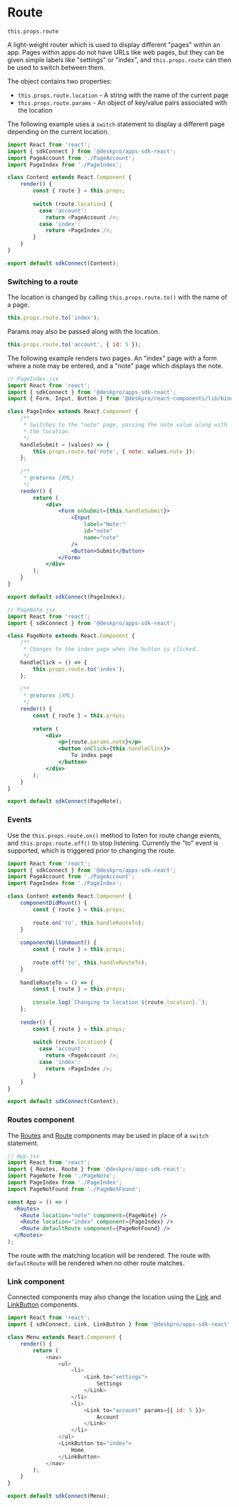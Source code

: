 Route
=====
`this.props.route`

A light-weight router which is used to display different "pages" within an app. Pages within apps do not have URLs like web pages, but they can be given simple labels like "settings" or "index", and `this.props.route` can then be used to switch between them.

The object contains two properties:

* `this.props.route.location` - A string with the name of the current page
* `this.props.route.params` - An object of key/value pairs associated with the location

The following example uses a `switch` statement to display a different page depending on the current location.

```js
import React from 'react';
import { sdkConnect } from '@deskpro/apps-sdk-react';
import PageAccount from './PageAccount';
import PageIndex from './PageIndex';

class Content extends React.Component {
    render() {
        const { route } = this.props;
        
        switch (route.location) {
          case 'account':
            return <PageAccount />;
          case 'index':
            return <PageIndex />;
        }
    }
}

export default sdkConnect(Content);
```

### Switching to a route

The location is changed by calling `this.props.route.to()` with the name of a page.

```js
this.props.route.to('index');
```

Params may also be passed along with the location.

```js
this.props.route.to('account', { id: 5 });
```

The following example renders two pages. An "index" page with a form where a note may be entered, and a "note" page which displays the note.

```jsx
// PageIndex.jsx
import React from 'react';
import { sdkConnect } from '@deskpro/apps-sdk-react';
import { Form, Input, Button } from '@deskpro/react-components/lib/bindings/redux-form';

class PageIndex extends React.Component {
    /**
     * Switches to the "note" page, passing the note value along with
     * the location.
     */
    handleSubmit = (values) => {
        this.props.route.to('note', { note: values.note });
    };
    
    /**
     * @returns {XML}
     */
    render() {
        return (
            <div>
                <Form onSubmit={this.handleSubmit}>
                    <Input
                        label="Note:"
                        id="note"
                        name="note"
                    />
                    <Button>Submit</Button>
                </Form>
            </div>
        );
    }
}

export default sdkConnect(PageIndex);
```

```jsx
// PageNote.jsx
import React from 'react';
import { sdkConnect } from '@deskpro/apps-sdk-react';

class PageNote extends React.Component {
    /**
     * Changes to the index page when the button is clicked.
     */
    handleClick = () => {
        this.props.route.to('index');
    };
    
    /**
     * @returns {XML}
     */
    render() {
        const { route } = this.props;
        
        return (
            <div>
                <p>{route.params.note}</p>
                <button onClick={this.handleClick}>
                    To index page
                </button>
            </div>
        );
    }
}

export default sdkConnect(PageNote);
```

### Events

Use the `this.props.route.on()` method to listen for route change events, and `this.props.route.off()` to stop listening. Currently the "to" event is supported, which is triggered prior to changing the route.

```js
import React from 'react';
import { sdkConnect } from '@deskpro/apps-sdk-react';
import PageAccount from './PageAccount';
import PageIndex from './PageIndex';

class Content extends React.Component {
    componentDidMount() {
        const { route } = this.props;
        
        route.on('to', this.handleRouteTo);
    }
    
    componentWillUnmount() {
        const { route } = this.props;
        
        route.off('to', this.handleRouteTo);
    }
    
    handleRouteTo = () => {
        const { route } = this.props;
        
        console.log(`Changing to location ${route.location}.`);
    };
    
    render() {
        const { route } = this.props;
        
        switch (route.location) {
          case 'account':
            return <PageAccount />;
          case 'index':
            return <PageIndex />;
        }
    }
}

export default sdkConnect(Content);
```


### Routes component

The [Routes](/components/routes.md) and [Route](/components/route.md) components may be used in place of a `switch` statement.

```jsx
// App.jsx
import React from 'react';
import { Routes, Route } from '@deskpro/apps-sdk-react';
import PageNote from './PageNote';
import PageIndex from './PageIndex';
import PageNotFound from './PageNotFound';

const App = () => (
  <Routes>
    <Route location="note" component={PageNote} />
    <Route location="index" component={PageIndex} />
    <Route defaultRoute component={PageNotFound} />
  </Routes>
);
```

The route with the matching location will be rendered. The route with `defaultRoute` will be rendered when no other route matches.

### Link component

Connected components may also change the location using the [Link](/components/link.md) and [LinkButton](/components/linkbutton.md) components.

```js
import React from 'react';
import { sdkConnect, Link, LinkButton } from '@deskpro/apps-sdk-react';

class Menu extends React.Component {
    render() {
        return (
            <nav>
                <ul>
                    <li>
                        <Link to="settings">
                            Settings
                        </Link>
                    </li>
                    <li>
                        <Link to="account" params={{ id: 5 }}>
                            Account
                        </Link>
                    </li>
                </ul>
                <LinkButton to="index">
                    Home
                </LinkButton>
            </nav>
        );
    }
}

export default sdkConnect(Menu);
```